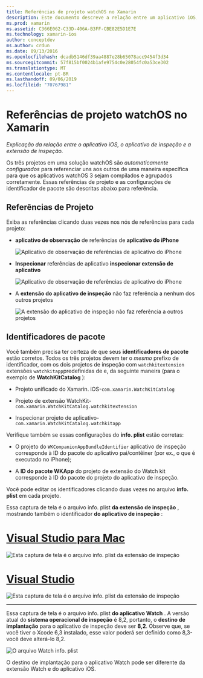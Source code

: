 ```yaml
---
title: Referências de projeto watchOS no Xamarin
description: Este documento descreve a relação entre um aplicativo iOS, um aplicativo de inspeção e uma extensão de aplicativo de inspeção. Ele aborda referências de projeto e identificadores de pacote.
ms.prod: xamarin
ms.assetid: C366E062-C33D-406A-B3FF-CBE82E5D1E7E
ms.technology: xamarin-ios
author: conceptdev
ms.author: crdun
ms.date: 09/13/2016
ms.openlocfilehash: dcadb5146df39aa4887e28b65078acc9454f3d34
ms.sourcegitcommit: 57f815bf0024b1afe9754c0e28054fc0a53ce302
ms.translationtype: MT
ms.contentlocale: pt-BR
ms.lasthandoff: 09/06/2019
ms.locfileid: "70767981"
---
```

# <a name="watchos-project-references-in-xamarin"></a>Referências de projeto watchOS no Xamarin

_Explicação da relação entre o aplicativo iOS, o aplicativo de inspeção e a extensão de inspeção._

Os três projetos em uma solução watchOS são *automaticamente configurados* para referenciar uns aos outros de uma maneira específica para que os aplicativos watchOS 3 sejam compilados e agrupados corretamente. Essas referências de projeto e as configurações de identificador de pacote são descritas abaixo para referência.

## <a name="project-references"></a>Referências de Projeto

Exiba as referências clicando duas vezes nos nós de referências para cada projeto:

- **aplicativo de observação** de referências de **aplicativo do iPhone**

  ![](project-references-images/catalog-reference1.png "Aplicativo de observação de referências de aplicativo do iPhone")

- **Inspecionar** referências de aplicativo **inspecionar extensão de aplicativo**

  ![](project-references-images/catalog-reference2.png "Aplicativo de observação de referências de aplicativo do iPhone")

- A **extensão do aplicativo de inspeção** não faz referência a nenhum dos outros projetos

  ![](project-references-images/catalog-reference3.png "A extensão do aplicativo de inspeção não faz referência a outros projetos")

## <a name="bundle-identifiers"></a>Identificadores de pacote

Você também precisa ter certeza de que seus **identificadores de pacote** estão corretos.
Todos os três projetos devem ter o *mesmo* prefixo de identificador, com os dois projetos de inspeção com `watchkitextension` extensões `watchkitapp`predefinidas de e, da seguinte maneira (para o exemplo de **WatchKitCatalog** ):

- Projeto unificado do Xamarin. iOS-`com.xamarin.WatchKitCatalog`

- Projeto de extensão WatchKit-`com.xamarin.WatchKitCatalog.watchkitextension`

- Inspecionar projeto de aplicativo-`com.xamarin.WatchKitCatalog.watchkitapp`

Verifique também se essas configurações do **info. plist** estão corretas:

- O projeto do `WKCompanionAppBundleIdentifier` aplicativo de inspeção corresponde à ID do pacote do aplicativo pai/contêiner (por ex., o que é executado no iPhone);

- A **ID do pacote WKApp** do projeto de extensão do Watch kit corresponde à ID do pacote do projeto do aplicativo de inspeção.

Você pode editar os identificadores clicando duas vezes no arquivo **info. plist** em cada projeto.

Essa captura de tela é o arquivo info. plist **da extensão de inspeção** , mostrando também o identificador **do aplicativo de inspeção** :

# <a name="visual-studio-for-mactabmacos"></a>[Visual Studio para Mac](#tab/macos)

![](project-references-images/infoplist-extension.png "Esta captura de tela é o arquivo info. plist da extensão de inspeção")

# <a name="visual-studiotabwindows"></a>[Visual Studio](#tab/windows)

![](project-references-images/infoplist-extension-vs.png "Esta captura de tela é o arquivo info. plist da extensão de inspeção")

-----

Essa captura de tela é o arquivo info. plist **do aplicativo Watch** .
A versão atual do **sistema operacional de inspeção** é 8,2, portanto, o **destino de implantação** para o aplicativo de inspeção deve ser **8,2**. Observe que, se você tiver o Xcode 6,3 instalado, esse valor poderá ser definido como 8,3-você deve alterá-lo 8,2.

![](project-references-images/infoplist-watchapp.png "O arquivo Watch info. plist")

O destino de implantação para o aplicativo Watch pode ser diferente da extensão Watch e do aplicativo iOS.
